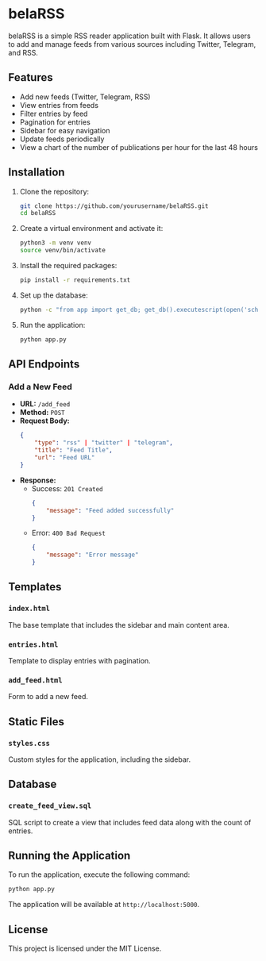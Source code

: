 # belaRSS

belaRSS is a simple RSS reader application built with Flask. It allows users to add and manage feeds from various sources including Twitter, Telegram, and RSS.

## Features

- Add new feeds (Twitter, Telegram, RSS)
- View entries from feeds
- Filter entries by feed
- Pagination for entries
- Sidebar for easy navigation
- Update feeds periodically
- View a chart of the number of publications per hour for the last 48 hours

## Installation

1. Clone the repository:
    ```bash
    git clone https://github.com/yourusername/belaRSS.git
    cd belaRSS
    ```

2. Create a virtual environment and activate it:
    ```bash
    python3 -m venv venv
    source venv/bin/activate
    ```

3. Install the required packages:
    ```bash
    pip install -r requirements.txt
    ```

4. Set up the database:
    ```bash
    python -c "from app import get_db; get_db().executescript(open('schema.sql').read())"
    ```

5. Run the application:
    ```bash
    python app.py
    ```

## API Endpoints

### Add a New Feed

- **URL:** `/add_feed`
- **Method:** `POST`
- **Request Body:**
    ```json
    {
        "type": "rss" | "twitter" | "telegram",
        "title": "Feed Title",
        "url": "Feed URL"
    }
    ```
- **Response:**
    - Success: `201 Created`
        ```json
        {
            "message": "Feed added successfully"
        }
        ```
    - Error: `400 Bad Request`
        ```json
        {
            "message": "Error message"
        }
        ```

## Templates

### `index.html`

The base template that includes the sidebar and main content area.

### `entries.html`

Template to display entries with pagination.

### `add_feed.html`

Form to add a new feed.

## Static Files

### `styles.css`

Custom styles for the application, including the sidebar.

## Database

### `create_feed_view.sql`

SQL script to create a view that includes feed data along with the count of entries.

## Running the Application

To run the application, execute the following command:
```bash
python app.py
```

The application will be available at `http://localhost:5000`.

## License

This project is licensed under the MIT License.
